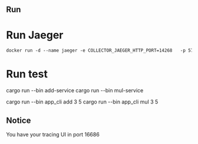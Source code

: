 ## Run
# Run Jaeger 
``` Dockerfile
docker run -d --name jaeger -e COLLECTOR_JAEGER_HTTP_PORT=14268   -p 5775:5775/udp   -p 6831:6831/udp  -p 6832:6832/udp   -p 5778:5778  -p 16686:16686  -p 14268:14268 -p 9411:9411 jaegertracing/all-in-one:1.6\n
```
# Run test
cargo run --bin add-service
cargo run --bin mul-service

cargo run --bin app_cli add 3 5
cargo run --bin app_cli mul 3 5

## Notice
You have your tracing UI in port 16686 
